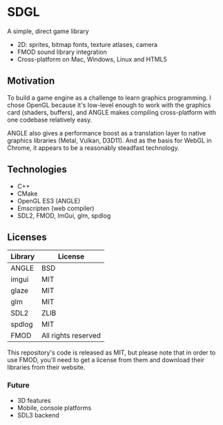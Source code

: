# SDGL

A simple, direct game library

- 2D: sprites, bitmap fonts, texture atlases, camera
- FMOD sound library integration
- Cross-platform on Mac, Windows, Linux and HTML5

## Motivation

To build a game engine as a challenge to learn graphics programming.
I chose OpenGL because it's low-level enough to work with the graphics card (shaders, buffers),
and ANGLE makes compiling cross-platform with one codebase relatively easy.

ANGLE also gives a performance boost as a translation layer to native graphics libraries (Metal, Vulkan, D3D11).
And as the basis for WebGL in Chrome, it appears to be a reasonably steadfast technology.

## Technologies

- C++
- CMake
- OpenGL ES3 (ANGLE)
- Emscripten (web compiler)
- SDL2, FMOD, ImGui, glm, spdlog

## Licenses

| Library | License             |
|---------|---------------------|
| ANGLE   | BSD                 |
| imgui   | MIT                 |
| glaze   | MIT                 |
| glm     | MIT                 |
| SDL2    | ZLIB                |
| spdlog  | MIT                 |
| FMOD    | All rights reserved |

This repository's code is released as MIT, but please note that in order to use FMOD, you'll need to get a license from them and download their libraries from their website.

### Future

- 3D features
- Mobile, console platforms
- SDL3 backend
